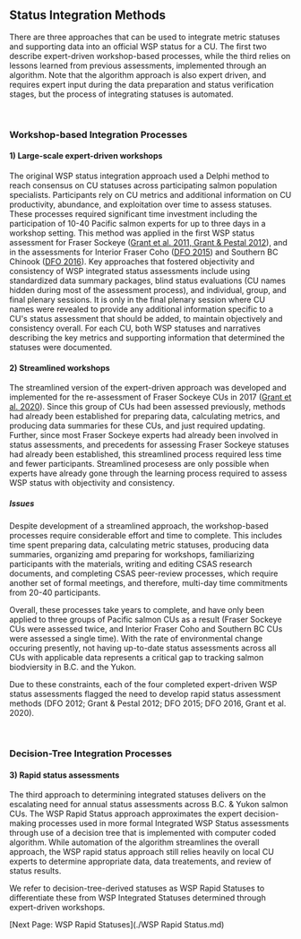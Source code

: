 <br>

## Status Integration Methods

There are three approaches that can be used to integrate metric statuses and supporting data into an official WSP status for a CU. The first two describe expert-driven workshop-based processes, while the third relies on lessons learned from previous assessments, implemented through an algorithm. Note that the algorithm approach is also expert driven, and requires expert input during the data preparation and status verification stages, but the process of integrating statuses is automated. 

<br>

### Workshop-based Integration Processes

#### 1) Large-scale expert-driven workshops
The original WSP status integration approach used a Delphi method to reach consensus on CU statuses across participating salmon population specialists. Participants rely on CU metrics and additional information on CU productivity, abundance, and exploitation over time to assess statuses. These processes required significant time investment including the participation of 10-40 Pacific salmon experts for up to three days in a workshop setting. This method was applied in the first WSP status assessment for Fraser Sockeye ([Grant et al. 2011, Grant & Pestal 2012](./References.md)), and in the assessments for Interior 
Fraser Coho ([DFO 2015](./References.md)) and Southern BC Chinook ([DFO 2016](References.md)). Key approaches that fostered objectivity and consistency of WSP integrated status assessments include using standardized data summary packages, blind status evaluations (CU names hidden during most of the assessment process), and individual, group, and final plenary sessions. It is only in the final plenary session where CU names were revealed to provide any additional information specific to a CU's status assessment that should be added, to maintain objectively and consistency overall. For each CU, both WSP statuses and narratives describing the key metrics and supporting information that determined the statuses were documented.

#### 2) Streamlined workshops 
The streamlined version of the expert-driven approach was developed and implemented for the re-assessment of Fraser Sockeye CUs in 2017 ([Grant et al. 2020](./References.md)). Since this group of CUs had been assessed previously, methods had already been established for preparing data, calculating metrics, and producing data summaries for these CUs, and just required updating. Further, since most Fraser Sockeye experts had already been involved in status assessments, and precedents for assessing Fraser Sockeye statuses had already been established, this streamlined process required less time and fewer participants. Streamlined procesess are only possible when experts have already gone through the learning process required to assess WSP status with objectivity and consistency.

##### Issues
Despite development of a streamlined approach, the workshop-based processes require considerable effort and time to complete. This includes time spent preparing data, calculating metric statuses, producing data summaries, organizing amd preparing for workshops, familiarizing participants with the materials, writing and editing CSAS research documents, and completing CSAS peer-review processes, which require another set of formal meetings, 
and therefore, multi-day time commitments from 20-40 participants. 

Overall, these processes take years to complete, and have only been applied to three groups of Pacific salmon CUs as a result (Fraser Sockeye CUs were assessed twice, and Interior Fraser Coho and Southern BC CUs were assessed a single time). With the rate of environmental change occuring presently, not having up-to-date status assessments across all CUs with applicable data represents a critical gap to tracking salmon biodviersity in B.C. and the Yukon. 

Due to these constraints, each of the four completed expert-driven WSP status assessments flagged the need to develop rapid status assessment methods (DFO 2012; Grant & Pestal 2012; DFO 2015; DFO 2016, Grant et al. 2020). 

<br>

### Decision-Tree Integration Processes

#### 3) Rapid status assessments
The third approach to determining integrated statuses delivers on the escalating need for annual status assessments across B.C. & Yukon salmon CUs. The WSP Rapid Status approach approximates the expert decision-making processes used in more formal Integrated WSP Status assessments through use of a decision tree that is implemented with computer coded algorithm. While automation of the algorithm streamlines the overall approach, the WSP rapid status approach still relies heavily on local CU experts to determine appropriate data, data treatements, and review of status results.

We refer to decision-tree-derived statuses as WSP Rapid Statuses to differentiate these from WSP Integrated Statuses determined through expert-driven workshops. 


[Next Page: WSP Rapid Statuses](./WSP Rapid Status.md) 
